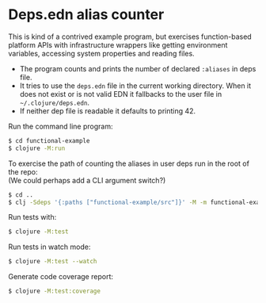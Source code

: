
# Deps.edn alias counter

This is kind of a contrived example program, but exercises function-based platform APIs with infrastructure wrappers like getting environment variables, accessing system properties and reading files.

- The program counts and prints the number of declared `:aliases` in deps file.
- It tries to use the `deps.edn` file in the current working directory. When it does not exist or is not valid EDN it fallbacks to the user file in `~/.clojure/deps.edn`.
- If neither dep file is readable it defaults to printing 42.

Run the command line program:
```sh
$ cd functional-example
$ clojure -M:run
```

To exercise the path of counting the aliases in user deps run in the root of the repo:  
(We could perhaps add a CLI argument switch?)
```sh
$ cd ..
$ clj -Sdeps '{:paths ["functional-example/src"]}' -M -m functional-example.main
```

Run tests with:
```sh
$ clojure -M:test
```

Run tests in watch mode:
```sh
$ clojure -M:test --watch
```

Generate code coverage report:
```sh
$ clojure -M:test:coverage
```
